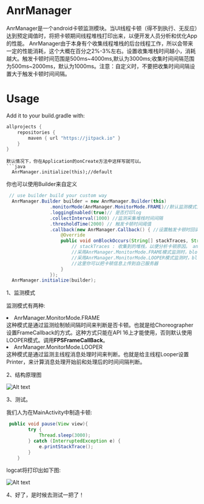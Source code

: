 # AnrManager
AnrManager是一个android卡顿监测模块。当UI线程卡顿（得不到执行、无反应）达到预定阈值时，将把卡顿期间线程堆栈打印出来，以便开发人员分析和优化App的性能。
AnrManager由于本身有个收集线程堆栈的后台线程工作，所以会带来一定的性能消耗，这个大概在百分之2%-3%左右。设置收集堆栈时间越小，消耗越大。触发卡顿时间范围是500ms\~4000ms,默认为3000ms;收集时间间隔范围为500ms\~2000ms，默认为1000ms。注意：自定义时，不要把收集时间间隔设置大于触发卡顿时间间隔。
# Usage
Add it to your build.gradle with:
```gradle
allprojects {
    repositories {
        maven { url "https://jitpack.io" }
    }
}
```

```
默认情况下，你在Application的onCreate方法中这样写就可以。
```java
  AnrManager.initialize(this);//default
```

你也可以使用Builder来自定义

```java
 // use builder build your custom way
  AnrManager.Builder builder = new AnrManager.Builder(this)
                .monitorMode(AnrManager.MonitorMode.FRAME)//默认监测模式为AnrManager.MonitorMode.LOOPER，这样指定AnrManager.MonitorMode.FRAME
                .loggingEnabled(true)// 是否打印log
                .collectInterval(1000) //监测采集堆栈时间间隔
                .thresholdTime(2000) // 触发卡顿时间阈值
                .callback(new AnrManager.Callback() { //设置触发卡顿时回调
                    @Override
                    public void onBlockOccurs(String[] stackTraces, String anr, long... blockArgs) {
                        // stackTraces : 收集到的堆栈，以便分析卡顿原因。 anr : 如果应用发生ANR，这个就我ANR相关信息，没发生ANR，则为空。 
                        //采用AnrManager.MonitorMode.FRAME模式监测时，blockArgs的size为1，blockArgs[0] 即是发生掉帧的数。
                        //采用AnrManager.MonitorMode.LOOPER模式监测时，blockArgs的size为2，blockArgs[0] 为UI线程卡顿时间值，blockArgs[1]为在此期间UI线程能执行到的时间。
                        //这里你可以把卡顿信息上传到自己服务器
                    }
                });
  AnrManager.initialize(builder);
```

1、监测模式

监测模式有两种:

<li>AnrManager.MonitorMode.FRAME</li>
这种模式是通过监测绘制帧间隔时间来判断是否卡顿。也就是给Choreographer设置FrameCallback的方式。这种方式只能在API 16上才能使用，否则默认使用LOOPER模式。调用<b>FPSFrameCallBack</b>。

<li>AnrManager.MonitorMode.LOOPER</li>
这种模式是通过监测主线程消息处理时间来判断。也就是给主线程Looper设置Printer，来计算消息处理开始前和处理后的时间间隔判断。

2、结构原理图

![Alt text](https://github.com/pruas/Caton/blob/master/caton_design.png)  

3、测试。

我们人为在MainActivity中制造卡顿:
```java
 public void pause(View view){
        try {
            Thread.sleep(3000);
        } catch (InterruptedException e) {
            e.printStackTrace();
        }
    }
```
logcat将打印出如下图:

![Alt text](https://github.com/pruas/Caton/blob/master/caton_log.png)


4、好了，是时候去测试一把了！


